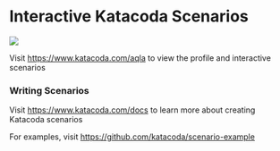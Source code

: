 # Interactive Katacoda Scenarios

[![](http://shields.katacoda.com/katacoda/aqla/count.svg)](https://www.katacoda.com/aqla "Get your profile on Katacoda.com")

Visit https://www.katacoda.com/aqla to view the profile and interactive scenarios

### Writing Scenarios
Visit https://www.katacoda.com/docs to learn more about creating Katacoda scenarios

For examples, visit https://github.com/katacoda/scenario-example
